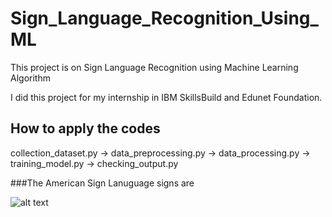 # Sign_Language_Recognition_Using_ML
This project is on Sign Language Recognition using Machine Learning Algorithm

I did this project for my internship in IBM SkillsBuild and Edunet Foundation.


## How to apply the codes

collection_dataset.py  ->  data_preprocessing.py  ->   data_processing.py  ->  training_model.py  ->  checking_output.py


###The American Sign Lanuguage signs are

![alt text](https://www.disabled-world.com/pics/1/asl-alphabet.jpg)

